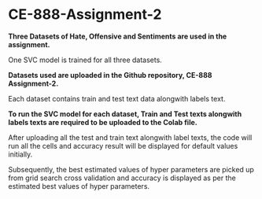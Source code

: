 # CE-888-Assignment-2
**Three Datasets of Hate, Offensive and Sentiments are used in the assignment.**

One SVC model is trained for all three datasets.

**Datasets used are uploaded in the Github repository, CE-888 Assignment-2.**

Each dataset contains train and test text data alongwith labels text.

**To run the SVC model for each dataset, Train and Test texts alongwith labels texts are required to be uploaded to the Colab file.**

After uploading all the test and train text alongwith label texts, the code will run all the cells and accuracy result will be displayed for default values initially. 

Subsequently, the best estimated values of hyper parameters are picked up from grid search cross validation and accuracy is displayed as per the estimated best values of hyper parameters.    
